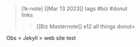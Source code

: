 >[!k-note]
[[Mar 13 2023]]
>tags #biz #donut	
>links	
>>[[Biz Masternote]]
>e12 all things donut>

Obs > Jekyll > web site test

